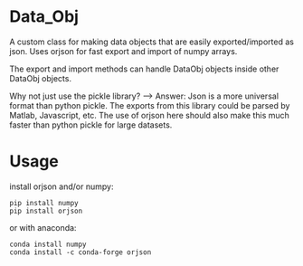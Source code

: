 # Data_Obj

A custom class for making data objects that are easily exported/imported as json. Uses orjson for fast export and 
import of numpy arrays. 

The export and import methods can handle DataObj objects inside other DataObj objects. 

Why not just use the pickle library? 
--> Answer: Json is a more universal format than python pickle. The exports from this library could be parsed by Matlab, 
Javascript, etc. The use of orjson here should also make this much faster than python pickle for large datasets. 



# Usage

install orjson and/or numpy:
```shell
pip install numpy
pip install orjson
```

or with anaconda:

```shell
conda install numpy
conda install -c conda-forge orjson
```